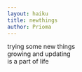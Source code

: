 ```yaml
---
layout: haiku
title: newthings
author: Prioma
---
```


trying some new things<br>
growing and updating<br>
is a part of life<br>